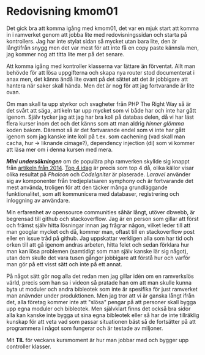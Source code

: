 ---
---
Redovisning kmom01
=========================

Det gick bra att komma igång med kmom01, det var en mjuk start att komma in i ramverket genom att jobba lite med redovisningssidan och starta på kontrollers. Jag har inte stylat sidan så mycket utan bara lite, den är långtifrån snygg men det var mest för att inte få en copy paste kännsla men, jag kommer nog att titta lite mer på det senare.

Att komma igång med kontroller klasserna var lättare än förventat. Allt man behövde för att lösa uppgifterna och skapa nya router stod documenterat i anax men, det känns ändå lite ovant på det sättet att det är jobbigare att hantera när saker skall hända. Men det är nog för att jag fortvarande är lite ovan.

Om man skall ta upp styrkor och svagheter från PHP The Right Way så är det svårt att säga, artikeln tar upp mycket som vi både har och inte har gått igenom. Själv tycker jag att jag har bra koll på databas delen, då vi har läst flera kurser inom det och det känns som att man aldrig *hinner glömma* koden bakom. Däremot så är det fortvarande endel som vi inte har gått igenom som jag kanske inte koll på t.ex. som cachening (vad skall man cacha, hur -> liknande cimage?), dependency injection (di) som vi kommer att läsa mer om i denna kursen med mera.

***Mini undersökningen*** om de populära php ramverken skyllde sig knappt från [artikeln från 2014](https://www.sitepoint.com/best-php-frameworks-2014/). [Top 4 idag](https://lunarpages.com/most-popular-php-frameworks-of-2018/) är precis som top 4 då, olika källor visar olika resultat på *Phalcon* och *CodeIgniter* är plaserade. *Laravel* använder sig av komponenter från tredjeplatsaren symphony och är fortvarande det mest använda, troligen för att den täcker många grundläggande funktionalitet, som att kommunicera med databaser, registrering och inloggning av användare.


Min erfarenhet av opensource communities såhär långt, utöver dbwebb, är begrensad till github och stackoverflow. Jag är en person som gillar att först och främst själv hitta lösningar innan jag frågrar någon, vilket leder till att man googlar mycket och då, kommer man, oftast till en stackoverflow post eller en issue tråd på github. Jag uppskattar verkligen alla som har tid och orken till att gå igenom andras arbeten, hitta felet och sedan förklara hur man kan lösa problemen (samtidigt som man själv kanske lär sig något), utan dem skulle det vara tusen gånger jobbigare att förstå hur och varför man gör på ett visst sätt och inte på ett annat.

På något sätt gör nog alla det redan men jag gillar idén om en ramverkslös värld, precis som han sa i videon så pratade han om att man skulle kunna byta ut moduler och andra bibleotek som inte är spesifika för just ramverket man anävnder under produktionen. Men jag tror att vi är ganska långt ifrån det, alla företag kommer inte att "slösa" pengar på att personer skall bygga upp egna moduler och bibleotek. Men självklart finns det också bra sidor alla kan kanske inte bygga ut sina egna bibleotek eller så har de inte tillräklig kunskap för att veta vad som passar situationen bäst så de fortsätter på att programmera i något som fungerar och är testade av miljoner.


Mit **TIL** för veckans kursmoment är hur man jobbar med och bygger upp controller klasser.
